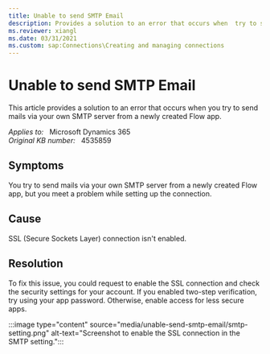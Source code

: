 ```yaml
---
title: Unable to send SMTP Email
description: Provides a solution to an error that occurs when  try to send mails via your own SMTP server from a newly created Flow app.
ms.reviewer: xiangl
ms.date: 03/31/2021
ms.custom: sap:Connections\Creating and managing connections
---
```

# Unable to send SMTP Email

This article provides a solution to an error that occurs when you try to send mails via your own SMTP server from a newly created Flow app.

_Applies to:_ &nbsp; Microsoft Dynamics 365  
_Original KB number:_ &nbsp; 4535859

## Symptoms

You try to send mails via your own SMTP server from a newly created Flow app, but you meet a problem while setting up the connection.

## Cause

SSL (Secure Sockets Layer) connection isn't enabled.

## Resolution

To fix this issue, you could request to enable the SSL connection and check the security settings for your account. If you enabled two-step verification, try using your app password. Otherwise, enable access for less secure apps.

:::image type="content" source="media/unable-send-smtp-email/smtp-setting.png" alt-text="Screenshot to enable the SSL connection in the SMTP setting.":::
